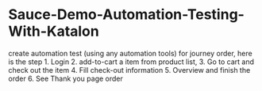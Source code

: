 # Sauce-Demo-Automation-Testing-With-Katalon
create automation test (using any automation tools) for journey order, here is the step 1. Login 2. add-to-cart a item from product list, 3. Go to cart and check out the item 4. Fill check-out information 5. Overview and finish the order 6. See Thank you page order
